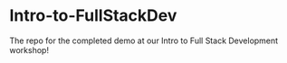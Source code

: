 # Intro-to-FullStackDev
The repo for the completed demo at our Intro to Full Stack Development workshop!
